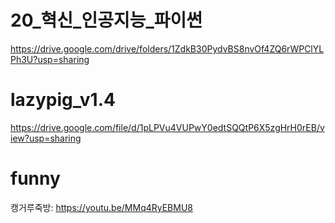 # 20_혁신_인공지능_파이썬
https://drive.google.com/drive/folders/1ZdkB30PydvBS8nvOf4ZQ6rWPClYLPh3U?usp=sharing

# lazypig_v1.4
https://drive.google.com/file/d/1pLPVu4VUPwY0edtSQQtP6X5zgHrH0rEB/view?usp=sharing

# funny
캥거루죽방: https://youtu.be/MMq4RyEBMU8
